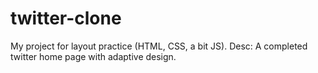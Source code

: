 # twitter-clone
My project for layout practice (HTML, CSS, a bit JS).
Desc: A completed twitter home page with adaptive design.
